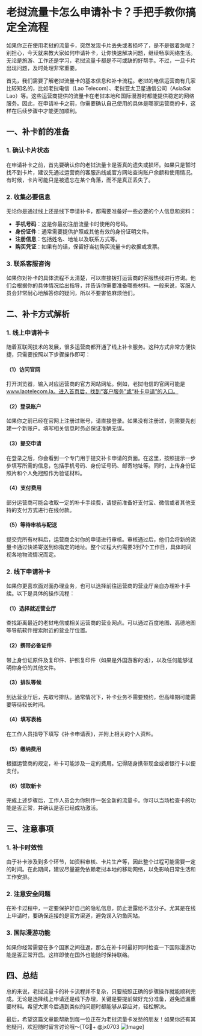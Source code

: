 # 老挝流量卡怎么申请补卡？手把手教你搞定全流程

如果你正在使用老挝的流量卡，突然发现卡片丢失或者损坏了，是不是很着急呢？别担心，今天就来教大家如何申请补卡，让你快速解决问题，继续畅享网络生活。无论是旅游、工作还是学习，老挝流量卡都是不可或缺的好帮手。不过，一旦卡片出现问题，及时处理非常重要。

首先，我们需要了解老挝流量卡的基本信息和补卡流程。老挝的电信运营商有几家比较知名的，比如老挝电信（Lao Telecom）、老挝亚太卫星通信公司（AsiaSat Lao）等。这些运营商提供的流量卡在老挝本地和国际漫游时都能提供稳定的网络服务。因此，在申请补卡之前，你需要确认自己使用的具体是哪家运营商的卡，这样在后续步骤中才能更加顺利。

## 一、补卡前的准备

### 1. 确认卡片状态
在申请补卡之前，首先要确认你的老挝流量卡是否真的遗失或损坏。如果只是暂时找不到卡片，建议先通过运营商的客服热线或官方网站查询账户余额和使用情况。有时候，卡片可能只是被遗忘在某个角落，而不是真正丢失了。

### 2. 收集必要信息
无论你是通过线上还是线下申请补卡，都需要准备好一些必要的个人信息和资料：
- **手机号码**：这是你最初注册流量卡时使用的号码。
- **身份证件**：通常需要提供护照或其他有效的身份证明文件。
- **注册信息**：包括姓名、地址以及联系方式等。
- **购买凭证**：如果有的话，保留好当初购买流量卡的收据或发票。

### 3. 联系客服咨询
如果你对补卡的具体流程不太清楚，可以直接拨打运营商的客服热线进行咨询。他们会根据你的具体情况给出指导，并告诉你需要准备哪些材料。一般来说，客服人员会非常耐心地解答你的疑问，所以不要害怕麻烦他们。

## 二、补卡方式解析

### 1. 线上申请补卡
随着互联网技术的发展，很多运营商都开通了线上补卡服务。这种方式非常方便快捷，只需要按照以下步骤操作即可：

#### （1）访问官网
打开浏览器，输入对应运营商的官方网站网址。例如，老挝电信的官网可能是 www.laotelecom.la。进入首页后，找到“客户服务”或“补卡申请”的入口。

#### （2）登录账户
如果你之前已经在官网上注册过账号，请直接登录。如果没有注册过，则需要先创建一个新账户。填写相关信息时务必保证准确无误。

#### （3）提交申请
在登录之后，你会看到一个专门用于提交补卡申请的页面。在这里，按照提示一步步填写所需的信息，包括手机号码、身份证号码、邮寄地址等。同时，上传身份证照片和个人免冠照作为验证材料。

#### （4）支付费用
部分运营商可能会收取一定的补卡手续费，请提前准备好支付宝、微信或者其他支持的支付方式进行在线付款。

#### （5）等待审核与配送
提交完所有材料后，运营商会对你的申请进行审核。审核通过后，他们会将新的流量卡通过快递寄送到你指定的地址。整个过程大约需要3到7个工作日，具体时间视各地物流情况而定。

### 2. 线下申请补卡
如果你更喜欢面对面办理业务，也可以选择前往运营商的营业厅亲自办理补卡手续。以下是具体的操作流程：

#### （1）选择就近营业厅
查找距离最近的老挝电信或相关运营商的营业网点。可以通过百度地图、高德地图等导航软件搜索附近的营业厅位置。

#### （2）携带必备证件
带上身份证原件及复印件、护照复印件（如果是外国游客的话），以及任何能够证明你身份的其他文件。

#### （3）排队等候
到达营业厅后，先取号排队。通常情况下，补卡业务不需要预约，但高峰期可能需要等待较长时间。

#### （4）填写表格
在工作人员指导下填写《补卡申请表》，并附上相关的个人资料。

#### （5）缴纳费用
根据运营商的规定，补卡可能涉及一定的费用。记得随身携带现金或者银行卡以便支付。

#### （6）领取新卡
完成上述步骤后，工作人员会为你制作一张全新的流量卡。你可以当场检查卡的功能是否正常，并确认是否已经成功激活。

## 三、注意事项

### 1. 补卡时效性
由于补卡涉及到多个环节，如资料审核、卡片生产等，因此整个过程可能需要一定的时间。在此期间，建议尽量避免依赖老挝本地的移动网络，以免影响日常生活和工作安排。

### 2. 注意安全问题
在补卡过程中，一定要保护好自己的隐私信息，防止泄露给不法分子。尤其是在线上申请时，要确保连接的是官方渠道，避免误入钓鱼网站。

### 3. 国际漫游功能
如果你经常需要在多个国家之间往返，那么在补卡时最好同时检查一下国际漫游功能是否正常开启。这样即使在国外也能随时保持联络。

## 四、总结

总的来说，老挝流量卡的补卡流程并不复杂，只要按照正确的步骤操作就能顺利完成。无论是选择线上申请还是线下办理，关键是要提前做好充分准备，避免遗漏重要材料。希望大家今后遇到类似的问题时都能够从容应对，轻松解决。

最后，希望这篇文章能帮助到每一位正在为老挝流量卡发愁的朋友！如果你还有其他疑问，欢迎随时留言讨论哦～[TG💪+ @jx0703 ![Image](https://github.com/user-attachments/assets/dbca1d08-cadb-493c-b0ec-ad6f7a83f270)]